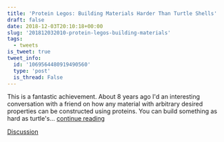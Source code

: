 ```yaml
---
title: 'Protein Legos: Building Materials Harder Than Turtle Shells'
draft: false
date: 2018-12-03T20:10:18+00:00
slug: '201812032010-protein-legos-building-materials'
tags:
  - tweets
is_tweet: true
tweet_info:
  id: '1069564480919490560'
  type: 'post'
  is_thread: False
---
```




This is a fantastic achievement. About 8 years ago I'd an interesting conversation with a friend on how any material with arbitrary desired properties can be constructed using proteins. You can build something as hard as turtle's... [continue reading](urls[0])

[Discussion](https://x.com/sytelus/status/1069564480919490560)
